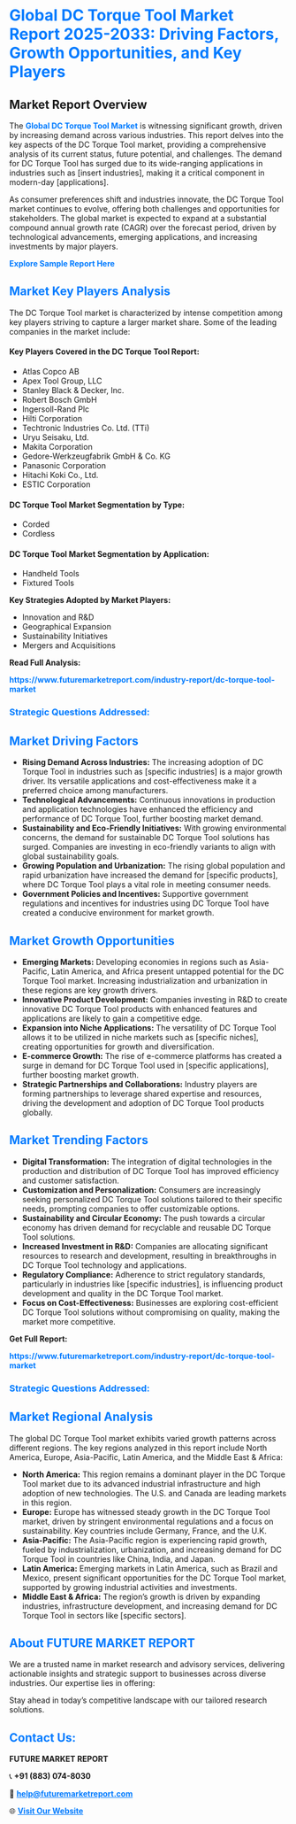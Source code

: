 <h1 style="color: #007BFF;">Global DC Torque Tool Market Report 2025-2033: Driving Factors, Growth Opportunities, and Key Players</h1>

<section id="overview">
<h2>Market Report Overview</h2>
<p>The <a href="https://www.futuremarketreport.com/industry-report/dc-torque-tool-market" style="color: #007BFF; text-decoration: none;"><strong>Global DC Torque Tool Market</strong></a> is witnessing significant growth, driven by increasing demand across various industries. This report delves into the key aspects of the DC Torque Tool market, providing a comprehensive analysis of its current status, future potential, and challenges. The demand for DC Torque Tool has surged due to its wide-ranging applications in industries such as [insert industries], making it a critical component in modern-day [applications].</p>
<p>As consumer preferences shift and industries innovate, the DC Torque Tool market continues to evolve, offering both challenges and opportunities for stakeholders. The global market is expected to expand at a substantial compound annual growth rate (CAGR) over the forecast period, driven by technological advancements, emerging applications, and increasing investments by major players.</p>
</section>

<section id="overview">
<p><a href="https://www.futuremarketreport.com/request-sample/reportId=103738" style="color: #007BFF; text-decoration: none;"><strong>Explore Sample Report Here</strong></a></p>
</section>

<section id="key-players">
<h2 style="color: #007BFF;">Market Key Players Analysis</h2>
<p>The DC Torque Tool market is characterized by intense competition among key players striving to capture a larger market share. Some of the leading companies in the market include:</p>
<h4>Key Players Covered in the DC Torque Tool Report:</h4>
<ul><li>Atlas Copco AB</li><li>Apex Tool Group, LLC</li><li>Stanley Black &amp; Decker, Inc.</li><li>Robert Bosch GmbH</li><li>Ingersoll-Rand Plc</li><li>Hilti Corporation</li><li>Techtronic Industries Co. Ltd. (TTi)</li><li>Uryu Seisaku, Ltd.</li><li>Makita Corporation</li><li>Gedore-Werkzeugfabrik GmbH &amp; Co. KG</li><li>Panasonic Corporation</li><li>Hitachi Koki Co., Ltd.</li><li>ESTIC Corporation</li></ul>
<h4>DC Torque Tool Market Segmentation by Type:</h4>
<ul><li>Corded</li><li>Cordless</li></ul>

<h4>DC Torque Tool Market Segmentation by Application:</h4>
<ul><li>Handheld Tools</li><li>Fixtured Tools</li></ul>
<p><strong>Key Strategies Adopted by Market Players:</strong></p>
<ul>
<li>Innovation and R&D</li>
<li>Geographical Expansion</li>
<li>Sustainability Initiatives</li>
<li>Mergers and Acquisitions</li>
</ul>
</section>

<section>
<p><strong>Read Full Analysis: </strong></p><a href="https://www.futuremarketreport.com/industry-report/dc-torque-tool-market" style="color: #007BFF; text-decoration: none;"><strong>https://www.futuremarketreport.com/industry-report/dc-torque-tool-market</strong></a>
<h3 style="color: #007BFF;">Strategic Questions Addressed:</h3>
</section>

<section id="driving-factors">
<h2 style="color: #007BFF;">Market Driving Factors</h2>
<ul>
<li><strong>Rising Demand Across Industries:</strong> The increasing adoption of DC Torque Tool in industries such as [specific industries] is a major growth driver. Its versatile applications and cost-effectiveness make it a preferred choice among manufacturers.</li>
<li><strong>Technological Advancements:</strong> Continuous innovations in production and application technologies have enhanced the efficiency and performance of DC Torque Tool, further boosting market demand.</li>
<li><strong>Sustainability and Eco-Friendly Initiatives:</strong> With growing environmental concerns, the demand for sustainable DC Torque Tool solutions has surged. Companies are investing in eco-friendly variants to align with global sustainability goals.</li>
<li><strong>Growing Population and Urbanization:</strong> The rising global population and rapid urbanization have increased the demand for [specific products], where DC Torque Tool plays a vital role in meeting consumer needs.</li>
<li><strong>Government Policies and Incentives:</strong> Supportive government regulations and incentives for industries using DC Torque Tool have created a conducive environment for market growth.</li>
</ul>
</section>

<section id="growth-opportunities">
<h2 style="color: #007BFF;">Market Growth Opportunities</h2>
<ul>
<li><strong>Emerging Markets:</strong> Developing economies in regions such as Asia-Pacific, Latin America, and Africa present untapped potential for the DC Torque Tool market. Increasing industrialization and urbanization in these regions are key growth drivers.</li>
<li><strong>Innovative Product Development:</strong> Companies investing in R&D to create innovative DC Torque Tool products with enhanced features and applications are likely to gain a competitive edge.</li>
<li><strong>Expansion into Niche Applications:</strong> The versatility of DC Torque Tool allows it to be utilized in niche markets such as [specific niches], creating opportunities for growth and diversification.</li>
<li><strong>E-commerce Growth:</strong> The rise of e-commerce platforms has created a surge in demand for DC Torque Tool used in [specific applications], further boosting market growth.</li>
<li><strong>Strategic Partnerships and Collaborations:</strong> Industry players are forming partnerships to leverage shared expertise and resources, driving the development and adoption of DC Torque Tool products globally.</li>
</ul>
</section>

<section id="trending-factors">
<h2 style="color: #007BFF;">Market Trending Factors</h2>
<ul>
<li><strong>Digital Transformation:</strong> The integration of digital technologies in the production and distribution of DC Torque Tool has improved efficiency and customer satisfaction.</li>
<li><strong>Customization and Personalization:</strong> Consumers are increasingly seeking personalized DC Torque Tool solutions tailored to their specific needs, prompting companies to offer customizable options.</li>
<li><strong>Sustainability and Circular Economy:</strong> The push towards a circular economy has driven demand for recyclable and reusable DC Torque Tool solutions.</li>
<li><strong>Increased Investment in R&D:</strong> Companies are allocating significant resources to research and development, resulting in breakthroughs in DC Torque Tool technology and applications.</li>
<li><strong>Regulatory Compliance:</strong> Adherence to strict regulatory standards, particularly in industries like [specific industries], is influencing product development and quality in the DC Torque Tool market.</li>
<li><strong>Focus on Cost-Effectiveness:</strong> Businesses are exploring cost-efficient DC Torque Tool solutions without compromising on quality, making the market more competitive.</li>
</ul>
</section>

<section>
<p><strong>Get Full Report: </strong></p><a href="https://www.futuremarketreport.com/industry-report/dc-torque-tool-market" style="color: #007BFF; text-decoration: none;"><strong>https://www.futuremarketreport.com/industry-report/dc-torque-tool-market</strong></a>
<h3 style="color: #007BFF;">Strategic Questions Addressed:</h3>
</section>


<section id="regional-analysis">
<h2 style="color: #007BFF;">Market Regional Analysis</h2>
<p>The global DC Torque Tool market exhibits varied growth patterns across different regions. The key regions analyzed in this report include North America, Europe, Asia-Pacific, Latin America, and the Middle East & Africa:</p>
<ul>
<li><strong>North America:</strong> This region remains a dominant player in the DC Torque Tool market due to its advanced industrial infrastructure and high adoption of new technologies. The U.S. and Canada are leading markets in this region.</li>
<li><strong>Europe:</strong> Europe has witnessed steady growth in the DC Torque Tool market, driven by stringent environmental regulations and a focus on sustainability. Key countries include Germany, France, and the U.K.</li>
<li><strong>Asia-Pacific:</strong> The Asia-Pacific region is experiencing rapid growth, fueled by industrialization, urbanization, and increasing demand for DC Torque Tool in countries like China, India, and Japan.</li>
<li><strong>Latin America:</strong> Emerging markets in Latin America, such as Brazil and Mexico, present significant opportunities for the DC Torque Tool market, supported by growing industrial activities and investments.</li>
<li><strong>Middle East & Africa:</strong> The region’s growth is driven by expanding industries, infrastructure development, and increasing demand for DC Torque Tool in sectors like [specific sectors].</li>
</ul>
</section>

<footer>
<h2 style="color: #007BFF;">About FUTURE MARKET REPORT</h2>
<p>We are a trusted name in market research and advisory services, delivering actionable insights and strategic support to businesses across diverse industries. Our expertise lies in offering:</p>

<p>Stay ahead in today’s competitive landscape with our tailored research solutions.</p>

<h2 style="color: #007BFF;">Contact Us:</h2>
<p><strong>FUTURE MARKET REPORT</strong></p>
<p>📞 <strong>+91 (883) 074-8030</strong></p>
<p>📧 <strong><a href="mailto:help@futuremarketreport.com" style="color: #007BFF;">help@futuremarketreport.com</a></strong></p>
<p>🌐 <strong><a href="https://www.futuremarketreport.com/" style="color: #007BFF;">Visit Our Website</a></strong></p>
</footer>